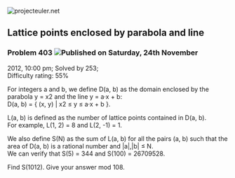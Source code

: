 ![projecteuler.net](images/print_page_logo.png)

## Lattice points enclosed by parabola and line

### Problem 403 ![](images/icon_info.png)Published on Saturday, 24th November
2012, 10:00 pm; Solved by 253;  
Difficulty rating: 55%

For integers a and b, we define D(a, b) as the domain enclosed by the parabola
y = x2 and the line y = a·x \+ b:  
D(a, b) = { (x, y) | x2 ≤ y ≤ a·x \+ b }.

L(a, b) is defined as the number of lattice points contained in D(a, b).  
For example, L(1, 2) = 8 and L(2, -1) = 1.

We also define S(N) as the sum of L(a, b) for all the pairs (a, b) such that
the area of D(a, b) is a rational number and |a|,|b| ≤ N.  
We can verify that S(5) = 344 and S(100) = 26709528.

Find S(1012). Give your answer mod 108.

  
  

